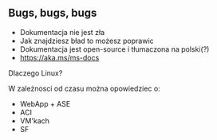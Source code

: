 ## Bugs, bugs, bugs

- Dokumentacja nie jest zła
- Jak znajdziesz bład to możesz poprawic
- Dokumentacja jest open-source i tłumaczona na polski(?)
- https://aka.ms/ms-docs

<aside class="notes">
Dlaczego Linux?

W zależnosci od czasu można opowiedziec o:

- WebApp + ASE
- ACI
- VM'kach
- SF
</aside>
